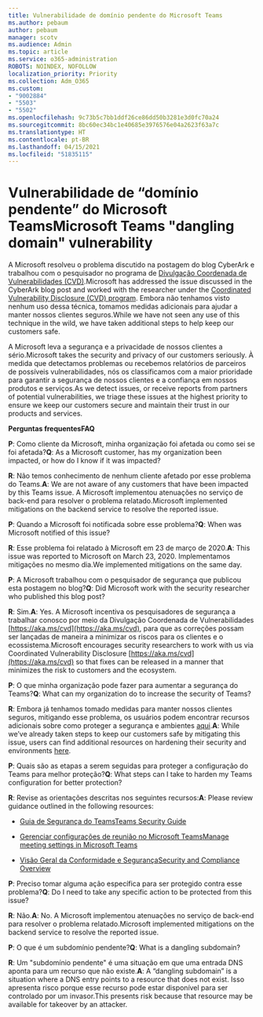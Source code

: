 ```yaml
---
title: Vulnerabilidade de domínio pendente do Microsoft Teams
ms.author: pebaum
author: pebaum
manager: scotv
ms.audience: Admin
ms.topic: article
ms.service: o365-administration
ROBOTS: NOINDEX, NOFOLLOW
localization_priority: Priority
ms.collection: Adm_O365
ms.custom:
- "9002884"
- "5503"
- "5502"
ms.openlocfilehash: 9c73b5c7bb1ddf26ce86dd50b3281e3d0fc70a24
ms.sourcegitcommit: 8bc60ec34bc1e40685e3976576e04a2623f63a7c
ms.translationtype: HT
ms.contentlocale: pt-BR
ms.lasthandoff: 04/15/2021
ms.locfileid: "51835115"
---
```

# <a name="microsoft-teams-dangling-domain-vulnerability"></a><span data-ttu-id="c0caf-102">Vulnerabilidade de “domínio pendente” do Microsoft Teams</span><span class="sxs-lookup"><span data-stu-id="c0caf-102">Microsoft Teams "dangling domain" vulnerability</span></span>

<span data-ttu-id="c0caf-103">A Microsoft resolveu o problema discutido na postagem do blog CyberArk e trabalhou com o pesquisador no programa de [Divulgação Coordenada de Vulnerabilidades (CVD)](https://aka.ms/cvd).</span><span class="sxs-lookup"><span data-stu-id="c0caf-103">Microsoft has addressed the issue discussed in the CyberArk blog post and worked with the researcher under the [Coordinated Vulnerability Disclosure (CVD) program](https://aka.ms/cvd).</span></span> <span data-ttu-id="c0caf-104">Embora não tenhamos visto nenhum uso dessa técnica, tomamos medidas adicionais para ajudar a manter nossos clientes seguros.</span><span class="sxs-lookup"><span data-stu-id="c0caf-104">While we have not seen any use of this technique in the wild, we have taken additional steps to help keep our customers safe.</span></span>

<span data-ttu-id="c0caf-105">A Microsoft leva a segurança e a privacidade de nossos clientes a sério.</span><span class="sxs-lookup"><span data-stu-id="c0caf-105">Microsoft takes the security and privacy of our customers seriously.</span></span> <span data-ttu-id="c0caf-106">À medida que detectamos problemas ou recebemos relatórios de parceiros de possíveis vulnerabilidades, nós os classificamos com a maior prioridade para garantir a segurança de nossos clientes e a confiança em nossos produtos e serviços.</span><span class="sxs-lookup"><span data-stu-id="c0caf-106">As we detect issues, or receive reports from partners of potential vulnerabilities, we triage these issues at the highest priority to ensure we keep our customers secure and maintain their trust in our products and services.</span></span>

<span data-ttu-id="c0caf-107">**Perguntas frequentes**</span><span class="sxs-lookup"><span data-stu-id="c0caf-107">**FAQ**</span></span>

<span data-ttu-id="c0caf-108">**P**: Como cliente da Microsoft, minha organização foi afetada ou como sei se foi afetada?</span><span class="sxs-lookup"><span data-stu-id="c0caf-108">**Q**: As a Microsoft customer, has my organization been impacted, or how do I know if it was impacted?</span></span>

<span data-ttu-id="c0caf-109">**R**: Não temos conhecimento de nenhum cliente afetado por esse problema do Teams.</span><span class="sxs-lookup"><span data-stu-id="c0caf-109">**A**: We are not aware of any customers that have been impacted by this Teams issue.</span></span> <span data-ttu-id="c0caf-110">A Microsoft implementou atenuações no serviço de back-end para resolver o problema relatado.</span><span class="sxs-lookup"><span data-stu-id="c0caf-110">Microsoft implemented mitigations on the backend service to resolve the reported issue.</span></span>

<span data-ttu-id="c0caf-111">**P**: Quando a Microsoft foi notificada sobre esse problema?</span><span class="sxs-lookup"><span data-stu-id="c0caf-111">**Q**: When was Microsoft notified of this issue?</span></span>

<span data-ttu-id="c0caf-112">**R**: Esse problema foi relatado à Microsoft em 23 de março de 2020.</span><span class="sxs-lookup"><span data-stu-id="c0caf-112">**A**: This issue was reported to Microsoft on March 23, 2020.</span></span> <span data-ttu-id="c0caf-113">Implementamos mitigações no mesmo dia.</span><span class="sxs-lookup"><span data-stu-id="c0caf-113">We implemented mitigations on the same day.</span></span>

<span data-ttu-id="c0caf-114">**P**: A Microsoft trabalhou com o pesquisador de segurança que publicou esta postagem no blog?</span><span class="sxs-lookup"><span data-stu-id="c0caf-114">**Q**: Did Microsoft work with the security researcher who published this blog post?</span></span>

<span data-ttu-id="c0caf-115">**R**: Sim.</span><span class="sxs-lookup"><span data-stu-id="c0caf-115">**A**: Yes.</span></span> <span data-ttu-id="c0caf-116">A Microsoft incentiva os pesquisadores de segurança a trabalhar conosco por meio da Divulgação Coordenada de Vulnerabilidades [https://aka.ms/cvd](https://aka.ms/cvd), para que as correções possam ser lançadas de maneira a minimizar os riscos para os clientes e o ecossistema.</span><span class="sxs-lookup"><span data-stu-id="c0caf-116">Microsoft encourages security researchers to work with us via Coordinated Vulnerability Disclosure [https://aka.ms/cvd](https://aka.ms/cvd) so that fixes can be released in a manner that minimizes the risk to customers and the ecosystem.</span></span>  

<span data-ttu-id="c0caf-117">**P**: O que minha organização pode fazer para aumentar a segurança do Teams?</span><span class="sxs-lookup"><span data-stu-id="c0caf-117">**Q**: What can my organization do to increase the security of Teams?</span></span>  

<span data-ttu-id="c0caf-118">**R**: Embora já tenhamos tomado medidas para manter nossos clientes seguros, mitigando esse problema, os usuários podem encontrar recursos adicionais sobre como proteger a segurança e ambientes [aqui](https://www.microsoft.com/microsoft-365/blog/2020/04/06/it-professionals-privacy-security-microsoft-teams/).</span><span class="sxs-lookup"><span data-stu-id="c0caf-118">**A**: While we’ve already taken steps to keep our customers safe by mitigating this issue, users can find additional resources on hardening their security and environments [here](https://www.microsoft.com/microsoft-365/blog/2020/04/06/it-professionals-privacy-security-microsoft-teams/).</span></span>  

<span data-ttu-id="c0caf-119">**P**: Quais são as etapas a serem seguidas para proteger a configuração do Teams para melhor proteção?</span><span class="sxs-lookup"><span data-stu-id="c0caf-119">**Q**: What steps can I take to harden my Teams configuration for better protection?</span></span>

<span data-ttu-id="c0caf-120">**R**: Revise as orientações descritas nos seguintes recursos:</span><span class="sxs-lookup"><span data-stu-id="c0caf-120">**A**: Please review guidance outlined in the following resources:</span></span> 

- [<span data-ttu-id="c0caf-121">Guia de Segurança do Teams</span><span class="sxs-lookup"><span data-stu-id="c0caf-121">Teams Security Guide</span></span>](https://docs.microsoft.com/microsoftteams/teams-security-guide)

- [<span data-ttu-id="c0caf-122">Gerenciar configurações de reunião no Microsoft Teams</span><span class="sxs-lookup"><span data-stu-id="c0caf-122">Manage meeting settings in Microsoft Teams</span></span>](https://docs.microsoft.com/microsoftteams/meeting-settings-in-teams)

- [<span data-ttu-id="c0caf-123">Visão Geral da Conformidade e Segurança</span><span class="sxs-lookup"><span data-stu-id="c0caf-123">Security and Compliance Overview</span></span>](https://docs.microsoft.com/microsoftteams/security-compliance-overview)

<span data-ttu-id="c0caf-124">**P**: Preciso tomar alguma ação específica para ser protegido contra esse problema?</span><span class="sxs-lookup"><span data-stu-id="c0caf-124">**Q**: Do I need to take any specific action to be protected from this issue?</span></span>

<span data-ttu-id="c0caf-125">**R**: Não.</span><span class="sxs-lookup"><span data-stu-id="c0caf-125">**A**: No.</span></span> <span data-ttu-id="c0caf-126">A Microsoft implementou atenuações no serviço de back-end para resolver o problema relatado.</span><span class="sxs-lookup"><span data-stu-id="c0caf-126">Microsoft implemented mitigations on the backend service to resolve the reported issue.</span></span>

<span data-ttu-id="c0caf-127">**P**: O que é um subdomínio pendente?</span><span class="sxs-lookup"><span data-stu-id="c0caf-127">**Q**: What is a dangling subdomain?</span></span>

<span data-ttu-id="c0caf-128">**R**: Um "subdomínio pendente" é uma situação em que uma entrada DNS aponta para um recurso que não existe.</span><span class="sxs-lookup"><span data-stu-id="c0caf-128">**A**:  A “dangling subdomain” is a situation where a DNS entry points to a resource that does not exist.</span></span>  <span data-ttu-id="c0caf-129">Isso apresenta risco porque esse recurso pode estar disponível para ser controlado por um invasor.</span><span class="sxs-lookup"><span data-stu-id="c0caf-129">This presents risk because that resource may be available for takeover by an attacker.</span></span>
